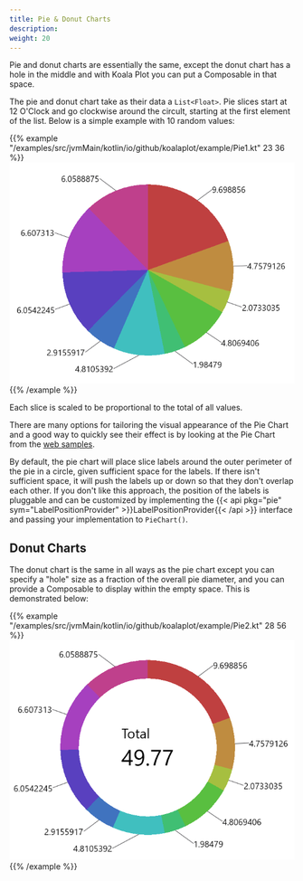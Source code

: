 ```yaml
---
title: Pie & Donut Charts
description: 
weight: 20
---
```


Pie and donut charts are essentially the same, except the donut chart has a hole in the middle and with Koala Plot you can put a Composable in that space.

The pie and donut chart take as their data a ```List<Float>```. Pie slices start at 12 O'Clock and go clockwise around the circult, starting at the first element of the list. Below is a simple example with 10 random values:

{{% example "/examples/src/jvmMain/kotlin/io/github/koalaplot/example/Pie1.kt" 23 36 %}}
![Pie chart](Pie1.png)
{{% /example %}}

Each slice is scaled to be proportional to the total of all values.

There are many options for tailoring the visual appearance of the Pie Chart and a good way to quickly see their effect is by looking at the Pie Chart from the [web samples](https://koalaplot.github.io/koalaplot-samples/index.html).

By default, the pie chart will place slice labels around the outer perimeter of the pie in a circle, given sufficient space for the labels. If there isn't sufficient space, it will push the labels up or down so that they don't overlap each other. If you don't like this approach, the position of the labels is pluggable and can be customized by implementing the {{< api pkg="pie" sym="LabelPositionProvider" >}}LabelPositionProvider{{< /api >}} interface and passing your implementation to ```PieChart()```.

## Donut Charts

The donut chart is the same in all ways as the pie chart except you can specify a "hole" size as a fraction of the overall pie diameter, and you can provide a Composable to display within the empty space. This is demonstrated below:

{{% example "/examples/src/jvmMain/kotlin/io/github/koalaplot/example/Pie2.kt" 28 56 %}}
![Donut chart](Pie2.png)
{{% /example %}}
